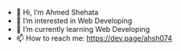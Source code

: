 - 👋 Hi, I’m Ahmed Shehata
- 👀 I’m interested in Web Developing
- 🌱 I’m currently learning Web Developing
- 📫 How to reach me: https://dev.page/ahsh074

<!---
ahsh074/ahsh074 is a ✨ special ✨ repository because its `README.md` (this file) appears on your GitHub profile.
You can click the Preview link to take a look at your changes.
--->
